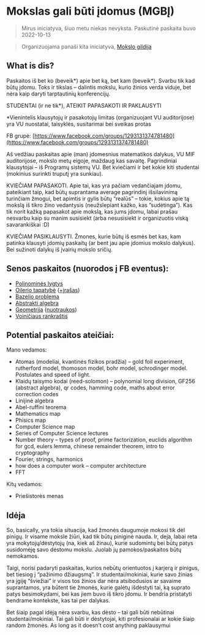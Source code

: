 # Mokslas gali būti įdomus (MGBĮ)

> Mirus iniciatyva, šiuo metu niekas nevyksta. Paskutinė paskaita buvo 2022-10-13

> Organizuojama panaši kita iniciatyva, [Mokslo gildija](/teach/the-science-guild.html)

## What is dis?

Paskaitos iš bet ko (beveik*) apie bet ką, bet kam (beveik*). Svarbu tik kad būtų įdomu. Toks ir tikslas – dalintis mokslu, kurio žinios verda viduje, bet nėra kaip daryti tarptautinių konferencijų.

STUDENTAI (ir ne tik\*), ATEIKIT PAPASAKOTI IR PAKLAUSYTI

\*Vienintelis klausytojų ir pasakotojų limitas (organizuojant VU auditorijose) yra VU nuostatai, taisyklės, susitarimai bei sveikas protas

FB grupė: [https://www.facebook.com/groups/1293131374781480](https://www.facebook.com/groups/1293131374781480)

Aš vedžiau paskaitas apie (man) įdomesnius matematikos dalykus, VU MIF auditorijose, mokslo metų eigoje, maždaug kas savaitę. Pagrindiniai klausytojai – iš Programų sistemų VU. Bet kviečiami ir bet kokie kiti studentai (mokinius surinkti truputį yra sunkiau).

KVIEČIAM PAPASAKOTI. Apie tai, kas yra pačiam vedančiajam įdomu, pateikiant taip, kad būtų suprantama average pagrindinį išsilavinimą turinčiam žmogui, bet apimtis ir gylis būtų “realūs” – tokie, kokius apie tą mokslą iš tikro žino vedantysis (neužslepiant kažko, kas ”sudėtinga”). Kas tik norit kažką papasakot apie mokslą, kas jums įdomu, labai prašau nesvarbu kaip su manim susisiekt (arba nesusisiekt ir organizuotis viską savarankiškai :D)

KVIEČIAM PASIKLAUSYTI. Žmones, kurie būtų iš esmės bet kas, kam patinka klausyti įdomių paskaitų (ar bent jau apie įdomius mokslo dalykus). Bei sužinoti dalykų iš įvairių mokslo sričių.

## Senos paskaitos (nuorodos į FB eventus):

- [Polinominės lygtys](https://fb.me/e/3glfRQJcp)
- [Oilerio tapatybė](https://fb.me/e/2ooWjAAmx) ([+įrašas](https://drive.google.com/file/d/1iXnJA4AmH1dD26zyLRHr7WbXqIAl-Gs1/view?usp=sharing))
- [Bazelio problema](https://fb.me/e/2qRqY9Jfi)
- [Abstrakti algebra](https://fb.me/e/1H3LkVvET)
- [Geometrija](https://fb.me/e/1PQQ2uOHu) ([nuotraukos](https://www.instagram.com/p/CeEtrdVLfymxNe5nkpeCP1MBw30rseVsMVIs3E0/?igshid=YmMyMTA2M2Y=))
- [Voiničiaus rankraštis](https://fb.me/e/3GcwlZCAT)

## Potential paskaitos ateičiai:

Mano vedamos:

- Atomas (modeliai, kvantinės fizikos pradžia) – gold foil experiment, rutherford model, thomoson model, bohr model, schrodinger model. Postulates and speed of light.
- Klaidų taisymo kodai (reed-solomon) – polynomial long division, GF256 (abstract algebra), qr codes, hamming code, maths about error correction codes
- Linijinė algebra
- Abel-ruffini teorema
- Mathematics map
- Phisics map
- Computer Science map
- Series of Computer Science lectures
- Number theory – types of proof, prime factorization, euclids algorithm for gcd, eulers lemma, chinese remainder theorem, intro to cryptography
- Fourier, strings, harmonics
- how does a computer work – computer architecture
- FFT

Kitų vedamos:

- Priešistorės menas

## Idėja

So, basically, yra tokia situacija, kad žmonės daugumoje mokosi tik dėl pinigų. Ir visame moksle žiūri, kad tik būtų piniginė nauda. Ir, deja, labai reta yra mokytojų/dėstytojų (na, kiek aš žinau), kurie sudomintų bei būtų patys susidomėję savo dėstomu mokslu. Juolab jų pamokos/paskaitos būtų nemokamos.

Taigi, norisi padaryti paskaitas, kurios nebūtų orientuotos į karjerą ir pinigus, bet tiesiog į “pažinimo džiaugsmą”. Ir studentai/mokiniai, kurie savo žinias yra įgiję “šviežiai” ir visos tos žinios dar nėra atsibodusios ar savaime suprantamos, yra būtent tie žmonės, kurie galėtų išdėstyti tai, ką suprato patys besimokydami, bei kas jiem buvo iš tikro įdomu. Ir bendria pristatyti bendrame kontekste, kas tai per dalykas.

Bet šiaip pagal idėją nėra svarbu, kas dėsto – tai gali būti nebūtinai studentai/mokiniai. Tai gali būti ir dėstytojai, kiti profesionalai ar kokie šiaip random žmonės. As long as it doesn’t cost anything paklausymui
